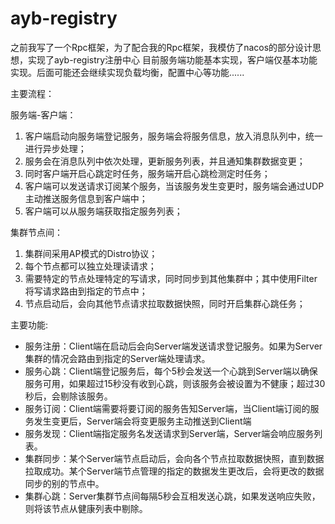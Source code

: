 # ayb-registry

之前我写了一个Rpc框架，为了配合我的Rpc框架，我模仿了nacos的部分设计思想，实现了ayb-registry注册中心
目前服务端功能基本实现，客户端仅基本功能实现。后面可能还会继续实现负载均衡，配置中心等功能......

主要流程：

服务端-客户端：
1. 客户端启动向服务端登记服务，服务端会将服务信息，放入消息队列中，统一进行异步处理；
2. 服务会在消息队列中依次处理，更新服务列表，并且通知集群数据变更；
3. 同时客户端开启心跳定时任务，服务端开启心跳检测定时任务；
4. 客户端可以发送请求订阅某个服务，当该服务发生变更时，服务端会通过UDP主动推送服务信息到客户端中；
5. 客户端可以从服务端获取指定服务列表；

集群节点间：
1. 集群间采用AP模式的Distro协议；
2. 每个节点都可以独立处理读请求；
3. 需要特定的节点处理特定的写请求，同时同步到其他集群中；其中使用Filter将写请求路由到指定的节点中；
4. 节点启动后，会向其他节点请求拉取数据快照，同时开启集群心跳任务；

主要功能:
* 服务注册：Client端在启动后会向Server端发送请求登记服务。如果为Server集群的情况会路由到指定的Server端处理请求。
* 服务心跳：Client端登记服务后，每个5秒会发送一个心跳到Server端以确保服务可用，如果超过15秒没有收到心跳，则该服务会被设置为不健康；超过30秒后，会剔除该服务。
* 服务订阅：Client端需要将要订阅的服务告知Server端，当Client端订阅的服务发生变更后，Server端会将变更服务主动推送到Client端
* 服务发现：Client端指定服务名发送请求到Server端，Server端会响应服务列表。
* 集群同步：某个Server端节点启动后，会向各个节点拉取数据快照，直到数据拉取成功。某个Server端节点管理的指定的数据发生更改后，会将更改的数据同步的别的节点中。
* 集群心跳：Server集群节点间每隔5秒会互相发送心跳，如果发送响应失败，则将该节点从健康列表中剔除。
